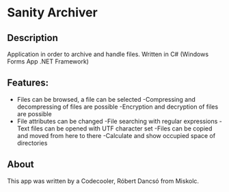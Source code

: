 ﻿# Sanity Archiver

## Description

Application in order to archive and handle files. Written in C# (Windows Forms App .NET Framework)

## Features:

- Files can be browsed, a file can be selected
-Compressing and decompressing of files are possible
-Encryption and decryption of files are possible
- File attributes can be changed
-File searching with regular expressions
-Text files can be opened with UTF character set
-Files can be copied and moved from here to there
-Calculate and show occupied space of directories

## About

This app was written by a Codecooler, Róbert Dancsó from Miskolc.